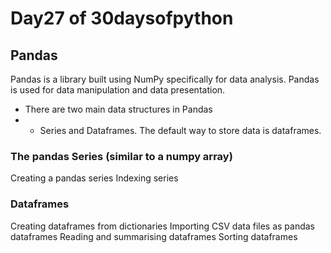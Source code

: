 # Day27 of 30daysofpython

## Pandas
Pandas is a library built using NumPy specifically for data analysis. Pandas is used for data manipulation and data presentation.

- There are two main data structures in Pandas 
- - Series and Dataframes. 
The default way to store data is dataframes.


### The pandas Series (similar to a numpy array)
Creating a pandas series
Indexing series

### Dataframes
Creating dataframes from dictionaries
Importing CSV data files as pandas dataframes
Reading and summarising dataframes
Sorting dataframes